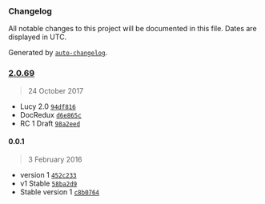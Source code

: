 ### Changelog

All notable changes to this project will be documented in this file. Dates are displayed in UTC.

Generated by [`auto-changelog`](https://github.com/CookPete/auto-changelog).

### [2.0.69](https://github.com/tomekmarchi/Lucy/compare/0.0.1...2.0.69)

> 24 October 2017

- Lucy 2.0 [`94df816`](https://github.com/tomekmarchi/Lucy/commit/94df81676e8a1dae11281ab7f543ab2e4b311e16)
- DocRedux [`d6e865c`](https://github.com/tomekmarchi/Lucy/commit/d6e865c2e8351a71b8d4f8296ee81c171a141a9a)
- RC 1 Draft [`98a2eed`](https://github.com/tomekmarchi/Lucy/commit/98a2eedda4bf9f86cc84fadb063ab80f1e4f3de3)

#### 0.0.1

> 3 February 2016

- version 1 [`452c233`](https://github.com/tomekmarchi/Lucy/commit/452c233bd714db0c663149ad729c6e8d017079be)
- v1 Stable [`58ba2d9`](https://github.com/tomekmarchi/Lucy/commit/58ba2d97725972342187351cab5dc24eee5fa717)
- Stable version 1 [`c8b0764`](https://github.com/tomekmarchi/Lucy/commit/c8b07647bb322209b2cbd4c5d0b20ca2c9fddb37)
